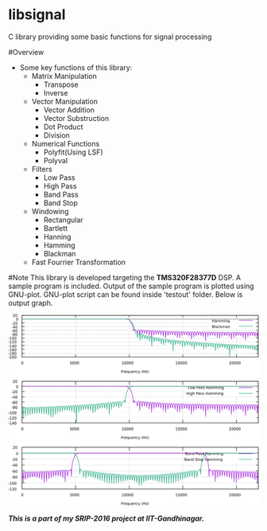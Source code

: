 # libsignal
C library providing some basic functions for signal processing

#Overview
* Some key functions of this library:
  * Matrix Manipulation
    * Transpose
    * Inverse
  * Vector Manipulation
    * Vector Addition
    * Vector Substruction
    * Dot Product
    * Division
  * Numerical Functions
    * Polyfit(Using LSF)
    * Polyval
  * Filters
    * Low Pass
    * High Pass
    * Band Pass
    * Band Stop
  * Windowing
    * Rectangular
    * Bartlett
    * Hanning
    * Hamming
    * Blackman
  * Fast Fourrier Transformation

#Note
This library is developed targeting the **TMS320F28377D** DSP.
A sample program is included. Output of the sample program is plotted using GNU-plot. GNU-plot script can be found inside 'testout' folder. Below is output graph.

![Alt text](/testout/graph.png?raw=true "Graph")


***This is a part of my SRIP-2016 project at IIT-Gandhinagar.***
